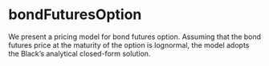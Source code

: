 # bondFuturesOption
We present a pricing model for bond futures option. Assuming that the bond futures price at the maturity of the option is lognormal, the model adopts the Black’s analytical closed-form solution.  
